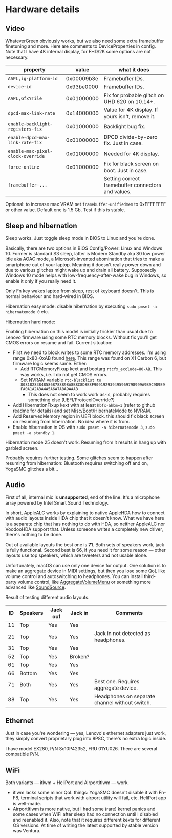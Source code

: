 # Hardware details

## Video

WhateverGreen obviously works, but we also need some extra framebuffer finetuning and more. Here are comments to DeviceProperties in config. Note that I have 4K internal display, for FHD/2K some options are not necessary.

| property                          | value      | what it does                                       |
| --------------------------------- | ---------- | -------------------------------------------------- |
| `AAPL,ig-platform-id`             | 0x00009b3e | Framebuffer IDs.                                   |
| `device-id`                       | 0x93be0000 | Framebuffer IDs.                                   |
| `AAPL,GfxYTile`                   | 0x01000000 | Fix for probable glitch on UHD 620 on 10.14+.      |
| `dpcd-max-link-rate`              | 0x14000000 | Value for 4K display. If yours isn't, remove it.   |
| `enable-backlight-registers-fix`  | 0x01000000 | Backlight bug fix.                                 |
| `enable-dpcd-max-link-rate-fix`   | 0x01000000 | DPCD divide-by-zero fix. Just in case.             |
| `enable-max-pixel-clock-override` | 0x01000000 | Needed for 4K display.                             |
| `force-online`                    | 0x01000000 | Fix for black screen on boot. Just in case.        |
| `framebuffer-...`                 |            | Setting correct framebuffer connectors and values. |

Optional: to increase max VRAM set `framebuffer-unifiedmem` to 0xFFFFFFFF or other value. Default one is 1.5 Gb. Test if this is stable.

## Sleep and hibernation

Sleep works. Just toggle sleep mode in BIOS to Linux and you're done.

Basically, there are two options in BIOS Config/Power: Linux and Windows 10. Former is standard S3 sleep, latter is Modern Standby aka S0 low power idle aka AOAC mode, a Microsoft-invented abomination that tries to make a smartphone out of your laptop. Meaning it doesn't really power down and due to various glitches might wake up and drain all battery. Supposedly Windows 10 mode helps with low-frequency-after-wake bug in Windows, so enable it only if you really need it.

Only Fn key wakes laptop from sleep, rest of keyboard doesn't. This is normal behaviour and hard-wired in BIOS.

Hibernation easy mode: disable hibernation by executing `sudo pmset -a hibernatemode 0` etc.

Hibernation hard mode:

Enabling hibernation on this model is initially trickier than usual due to Lenovo firmware using some RTC memory blocks. Without fix you'll get CMOS errors on resume and fail. Current situation:

- First we need to block writes to some RTC memory addresses. I'm using range 0x80-0xAB found [here](https://github.com/tylernguyen/x1c6-hackintosh/issues/44). This range was found on X1 Carbon 6, but firmware logic seems same. Either:
  - Add RTCMemoryFixup kext and bootarg `rtcfx_exclude=80-AB`. This way works, i.e. I do not get CMOS errors.
  - Set NVRAM variable `rtc-blacklist to 808182838485868788898A8B8C8D8E8F909192939495969798999A9B9C9D9E9FA0A1A2A3A4A5A6A7A8A9AAAB`
    - This does not seem to work work as-is, probably requires something else (UEFI/ProtocolOverride?)
- Add HibernationFixup kext with at least `hbfx-ahbm=1` (refer to github readme for details) and set Misc/Boot/HibernateMode to NVRAM.
- Add ReservedMemory region in UEFI block. this should fix black screen on resuming from hibernation. No idea where it is from.
- Enable hibernation in OS with `sudo pmset -a hibernatemode 3`, `sudo pmset -a standby 1`.

Hibernation mode 25 doesn't work. Resuming from it results in hang up with garbled screen.

Probably requires further testing. Some glitches seem to happen after resuming from hibernation: Bluetooth requires switching off and on, YogaSMC glitches a bit...

## Audio

First of all, internal mic is **unsupported**, end of the line. It's a microphone array powered by Intel Smart Sound Technology.

In short, AppleALC works by explaining to native AppleHDA how to connect with audio layouts inside HDA chip that it doesn't know. What we have here is a separate chip that has nothing to do with HDA, so neither AppleALC nor VoodooHDA support that. Unless someone writes a completely new driver, there's nothing to be done.

Out of available layouts the best one is **71**. Both sets of speakers work, jack is fully functional. Second best is 66, if you need it for some reason — other layouts use top speakers, which are tweeters and not usable alone.

Unfortunately, macOS can use only one device for output. One solution is to make an aggregate device in MIDI settings, but then you lose some QoL like volume control and autoswitching to headphones. You can install third-party volume control, like [AggregateVolumeMenu](https://github.com/adaskar/AggregateVolumeMenu) or something more advanced like [SoundSource](https://rogueamoeba.com/soundsource/).

Result of testing different audio layouts.

| ID | Speakers | Jack out | Jack in | Comments                                       |
| -- | -------- | -------- | ------- | ---------------------------------------------- |
| 11 | Top      | Yes      | Yes     |                                                |
| 21 | Top      | Yes      | Yes     | Jack in not detected as headphones.            |
| 31 | Top      | Yes      | Yes     |                                                |
| 52 | Top      | Yes      | Broken? |                                                |
| 61 | Top      | Yes      | Yes     |                                                |
| 66 | Bottom   | Yes      | Yes     |                                                |
| 71 | Both     | Yes      | Yes     | Best one. Requires aggregate device.           |
| 88 | Top      | Yes      | Yes     | Headphones on separate channel without switch. |

## Ethernet

Just in case you're wondering — yes, Lenovo's ethernet adapters just work, they simply convert proprietary plug into 8P8C, there's no extra logic inside.

I have model EX280, P/N Sc10P42352, FRU 01YU026. There are several compatible P/N.

## WiFi

Both variants — itlwm + HeliPort and AirportItlwm — work. 

- itlwm lacks some minor QoL things: YogaSMC doesn't disable it with Fn-F8, terminal scripts that work with airport utility will fail, etc. HeliPort app is well-made.
- AirportItlwm is more native, but I had some (rare) kernel panics and some cases when WiFi after sleep had no connection until I disabled and reenabled it. Also, note that it requires different kexts for different OS versions. At time of writing the latest supported by stable version was Ventura.